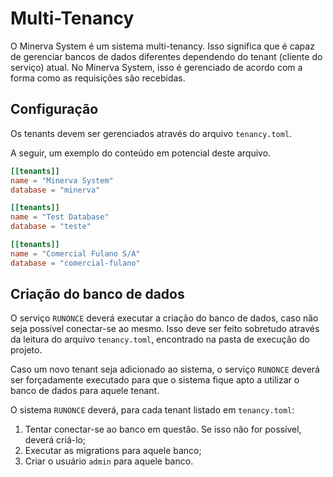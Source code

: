 # Multi-Tenancy

O Minerva System é um sistema multi-tenancy. Isso significa que é
capaz de gerenciar bancos de dados diferentes dependendo do tenant
(cliente do serviço) atual. No Minerva System, isso é gerenciado de
acordo com a forma como as requisições são recebidas.

## Configuração

Os tenants devem ser gerenciados através do arquivo `tenancy.toml`.

A seguir, um exemplo do conteúdo em potencial deste arquivo.

```toml
[[tenants]]
name = "Minerva System"
database = "minerva"

[[tenants]]
name = "Test Database"
database = "teste"

[[tenants]]
name = "Comercial Fulano S/A"
database = "comercial-fulano"
```

## Criação do banco de dados

O serviço `RUNONCE` deverá executar a criação do banco de dados, caso
não seja possível conectar-se ao mesmo. Isso deve ser feito sobretudo
através da leitura do arquivo `tenancy.toml`, encontrado na pasta de
execução do projeto.

Caso um novo tenant seja adicionado ao sistema, o serviço `RUNONCE`
deverá ser forçadamente executado para que o sistema fique apto a
utilizar o banco de dados para aquele tenant.

O sistema `RUNONCE` deverá, para cada tenant listado em `tenancy.toml`:

1. Tentar conectar-se ao banco em questão. Se isso não for possível,
   deverá criá-lo;
2. Executar as migrations para aquele banco;
3. Criar o usuário `admin` para aquele banco.

